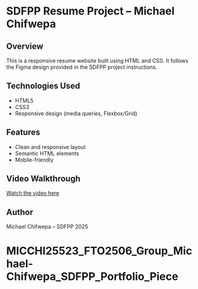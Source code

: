 # SDFPP Resume Project – Michael Chifwepa

## Overview
This is a responsive resume website built using HTML and CSS. It follows the Figma design provided in the SDFPP project instructions.

## Technologies Used
- HTML5
- CSS3
- Responsive design (media queries, Flexbox/Grid)

## Features
- Clean and responsive layout
- Semantic HTML elements
- Mobile-friendly

## Video Walkthrough
[Watch the video here](https://drive.google.com/file/d/1hzV7INZ1WVkjZfmUnExih83zGkNkJCJ5/view?usp=drive_link)

## Author
Michael Chifwepa – SDFPP 2025
# MICCHI25523_FTO2506_Group_Michael-Chifwepa_SDFPP_Portfolio_Piece
